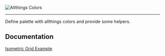 ![Allthings Colors](https://cdn.rawgit.com/allthings/colors/9770f94e/docs/img/allthings.dev.colors.logo.svg)

---

Define palette with allthings colors and provide some helpers.

## Documentation

[Isometric Grid Example](https://allthings.github.io/colors)
